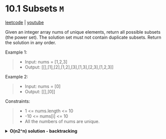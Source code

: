 # 10.1 Subsets `M`

[leetcode](https://leetcode.com/problems/subsets/description/) |
[youtube](https://www.youtube.com/watch?v=REOH22Xwdkk)

Given an integer array nums of unique elements, return all possible subsets (the power set).
The solution set must not contain duplicate subsets. Return the solution in any order.

Example 1:
> - Input: nums = [1,2,3]
> - Output: [[],[1],[2],[1,2],[3],[1,3],[2,3],[1,2,3]]

Example 2:
> - Input: nums = [0]
> - Output: [[],[0]]

Constraints:
> - 1 <= nums.length <= 10
> - -10 <= nums[i] <= 10
> - All the numbers of nums are unique.

<details>
  <summary><b>O(n2^n) solution - backtracking</b></summary>

```go
func subsets(nums []int) [][]int {
    var result [][]int
    var subset []int

    var backtrack func(int)
    backtrack = func(start int) {
        // Append a copy of the current subset to the result
        temp := make([]int, len(subset))
        copy(temp, subset)
        result = append(result, temp)

        // Generate all subsets starting from the current position
        for i := start; i < len(nums); i++ {
            subset = append(subset, nums[i]) // Include nums[i] in the current subset
            backtrack(i + 1) // Recur with the next element
            subset = subset[:len(subset)-1] // Backtrack by removing nums[i]
        }
    }

    backtrack(0) // Start backtracking from index 0
    return result
}
```
</details>
